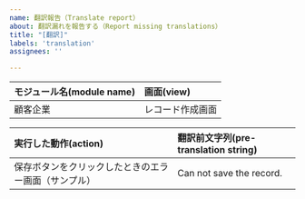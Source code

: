 ```yaml
---
name: 翻訳報告（Translate report）
about: 翻訳漏れを報告する（Report missing translations）
title: "[翻訳]"
labels: 'translation'
assignees: ''

---
```


|モジュール名(module name)|画面(view)|
|:-|:-|
|顧客企業|レコード作成画面|


|実行した動作(action)|翻訳前文字列(pre-translation string)|
|:-|:-|
|保存ボタンをクリックしたときのエラー画面（サンプル）| Can not save the record.|
<!-- 複数ある場合は行をコピーして追加してください -->